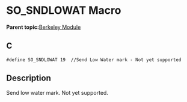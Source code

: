 # SO\_SNDLOWAT Macro

**Parent topic:**[Berkeley Module](GUID-5F35C98C-EC8E-40FF-9B62-3B31D508F820.md)

## C

```
#define SO_SNDLOWAT 19  //Send Low Water mark - Not yet supported
```

## Description

Send low water mark. Not yet supported.

